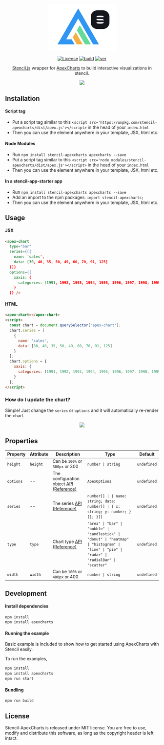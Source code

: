 <p align="center"><img src="https://github.com/apexcharts/stencil-apexcharts/raw/master/src/assets/stencil-apexcharts.png"></p>

<p align="center">
  <a href="https://github.com/apexcharts/stencil-apexcharts/blob/master/LICENSE"><img src="https://img.shields.io/badge/License-MIT-brightgreen.svg" alt="License"></a>
  <a href="https://travis-ci.com/apexcharts/stencil-apexcharts"><img src="https://api.travis-ci.com/apexcharts/stencil-apexcharts.svg?branch=master" alt="build" /></a>
  <a href="https://www.npmjs.com/package/stencil-apexcharts"><img src="https://img.shields.io/npm/v/stencil-apexcharts.svg" alt="ver"></a>
</p>

<p align="center"><a href="https://stenciljs.com">Stencil.js</a> wrapper for <a href="https://apexcharts.com">ApexCharts</a> to build interactive visualizations in stencil.</p>

<p align="center"><a href="https://apexcharts.com/javascript-chart-demos/"><img src="https://apexcharts.com/media/apexcharts-banner.png"></a></p>


## Installation

#### Script tag

- Put a script tag similar to this `<script src='https://unpkg.com/stencil-apexcharts/dist/apex.js'></script>` in the head of your `index.html`
- Then you can use the element anywhere in your template, JSX, html etc.

#### Node Modules

- Run `npm install stencil-apexcharts apexcharts --save`
- Put a script tag similar to this `<script src='node_modules/stencil-apexcharts/dist/apex.js'></script>` in the head of your `index.html`
- Then you can use the element anywhere in your template, JSX, html etc.

#### In a stencil-app-starter app

- Run `npm install stencil-apexcharts apexcharts --save`
- Add an import to the npm packages: `import stencil-apexcharts;`
- Then you can use the element anywhere in your template, JSX, html etc.

## Usage

#### JSX

```html
<apex-chart
  type="bar"
  series={[{
    name: 'sales',
    data: [30, 40, 35, 50, 49, 60, 70, 91, 125]
  }]}
  options={{
    xaxis: {
      categories: [1991, 1992, 1993, 1994, 1995, 1996, 1997, 1998, 1999]
    }
  }} />
```

#### HTML

```html
<apex-chart></apex-chart>
<script>
  const chart = document.querySelector('apex-chart');
  chart.series = [
    {
      name: 'sales',
      data: [30, 40, 35, 50, 49, 60, 70, 91, 125]
    }
  ];
  chart.options = {
    xaxis: {
      categories: [1991, 1992, 1993, 1994, 1995, 1996, 1997, 1998, 1999]
    }
  };
</script>
```

### How do I update the chart?

Simple! Just change the `series` or `options` and it will automatically re-render the chart.
<p align="center"><a href="#"><img src="https://apexcharts.com/media/react-chart-updation.gif"></a></p>

## Properties

| Property  | Attribute | Description        | Type          | Default     |
| --------- | --------- | ------------------ | --------------| ----------- |
| `height`  | `height`  | Can be `100%` or `300px` or 300  | `number \| string` | `undefined` |
| `options` | --        | The configuration object [API (Reference)](https://apexcharts.com/docs/options/) | `ApexOptions` | `undefined` |
| `series`  | --        | The series [API (Reference)](https://apexcharts.com/docs/series/)  | `number[] \| { name: string; data: number[] \| { x: string; y: number; }[]; }[]` | `undefined` |
| `type`    | `type`    | Chart type [API (Reference)](https://apexcharts.com/docs/options/chart/type/)    | `"area" \| "bar" \| "bubble" \| "candlestick" \| "donut" \| "heatmap" \| "histogram" \| "line" \| "pie" \| "radar" \| "radialBar" \| "scatter"` | `undefined` |
| `width`   | `width`   | Can be `100%` or `400px` or 400   | `number \| string` | `undefined` |

## Development

#### Install dependencies

```bash
npm install
npm install apexcharts
```

#### Running the example

Basic example is included to show how to get started using ApexCharts with Stencil easily.

To run the examples,
```bash
npm install
npm install apexcharts
npm run start
```

#### Bundling

```bash
npm run build
```

## License

Stencil-ApexCharts is released under MIT license. You are free to use, modify and distribute this software, as long as the copyright header is left intact.
